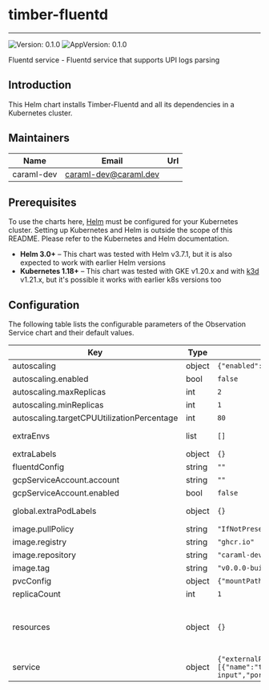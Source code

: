 # timber-fluentd

---
![Version: 0.1.0](https://img.shields.io/badge/Version-0.1.0-informational?style=flat-square)
![AppVersion: 0.1.0](https://img.shields.io/badge/AppVersion-0.1.0-informational?style=flat-square)

Fluentd service - Fluentd service that supports UPI logs parsing

## Introduction

This Helm chart installs Timber-Fluentd and all its dependencies in a Kubernetes cluster.

## Maintainers

| Name | Email | Url |
| ---- | ------ | --- |
| caraml-dev | <caraml-dev@caraml.dev> |  |

## Prerequisites

To use the charts here, [Helm](https://helm.sh/) must be configured for your
Kubernetes cluster. Setting up Kubernetes and Helm is outside the scope of
this README. Please refer to the Kubernetes and Helm documentation.

- **Helm 3.0+** – This chart was tested with Helm v3.7.1, but it is also expected to work with earlier Helm versions
- **Kubernetes 1.18+** – This chart was tested with GKE v1.20.x and with [k3d](https://github.com/rancher/k3d) v1.21.x,
but it's possible it works with earlier k8s versions too

## Configuration

The following table lists the configurable parameters of the Observation Service chart and their default values.

| Key | Type | Default | Description |
|-----|------|---------|-------------|
| autoscaling | object | `{"enabled":false,"maxReplicas":2,"minReplicas":1,"targetCPUUtilizationPercentage":80}` | HPA scaling configuration for Observation Service fluentd |
| autoscaling.enabled | bool | `false` | Toggle to enable HPA scaling |
| autoscaling.maxReplicas | int | `2` | Maximum replicas for HPA scaling |
| autoscaling.minReplicas | int | `1` | Minimum replicas for HPA scaling |
| autoscaling.targetCPUUtilizationPercentage | int | `80` | CPU utilization percentage threshold to activate HPA scaling |
| extraEnvs | list | `[]` | List of extra environment variables to add to fluentd container |
| extraLabels | object | `{}` | List of extra labels to add to fluentd K8s resources |
| fluentdConfig | string | `""` | Fluentd config to be mounted as fluentd/etc/fluent.conf |
| gcpServiceAccount.account | string | `""` | Base64 encoded service account json |
| gcpServiceAccount.enabled | bool | `false` | Flag to toggle flushing Observation logs to BQ |
| global.extraPodLabels | object | `{}` | Extra pod labels in a map[string]string format, most likely to be used for the costing labels. |
| image.pullPolicy | string | `"IfNotPresent"` | Docker image pull policy |
| image.registry | string | `"ghcr.io"` | Docker registry for fluentd image |
| image.repository | string | `"caraml-dev/timber/fluentd"` | Docker image repository for fluentd |
| image.tag | string | `"v0.0.0-build.16-01ac82e"` | Docker image tag for fluentd |
| pvcConfig | object | `{"mountPath":"/cache","name":"cache-volume","storage":"3Gi"}` | PVC configurations for fluentd StatefulSet storage |
| replicaCount | int | `1` |  |
| resources | object | `{}` | Resources requests and limits for fluentd StatefulSet. This should be set according to your cluster capacity and service level objectives. Reference: https://kubernetes.io/docs/concepts/configuration/manage-resources-containers/ |
| service | object | `{"externalPort":24224,"internalPort":9880,"multiPort":{"enabled":true},"multiPorts":[{"name":"tcp-input","port":24224,"targetPort":24224},{"name":"http-input","port":9880,"targetPort":9880}],"type":"ClusterIP"}` | Kubernetes Service for fluentd StatefulSet |